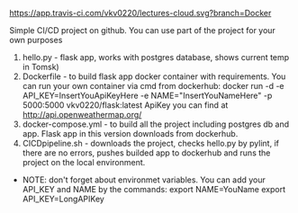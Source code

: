 https://app.travis-ci.com/vkv0220/lectures-cloud.svg?branch=Docker

Simple CI/CD project on github. You can use part of the project for your own purposes

1. hello.py - flask app, works with postgres database, shows current temp in Tomsk)
2. Dockerfile - to build flask app docker container with requirements. You can run your own container via cmd from dockerhub:
docker run -d -e API_KEY=InsertYouApiKeyHere -e NAME="InsertYouNameHere" -p 5000:5000 vkv0220/flask:latest
ApiKey you can find at http://api.openweathermap.org/
3. docker-compose.yml - to build all the project including postgres db and app. Flask app in this version downloads from dockerhub.
4. CICDpipeline.sh - downloads the project, checks hello.py by pylint, if there are no errors, pushes builded app to dockerhub and runs the project on the local environment.

* NOTE: don't forget about environmet variables.
You can add your API_KEY and NAME by the commands:
export NAME=YouName
export API_KEY=LongAPIKey
